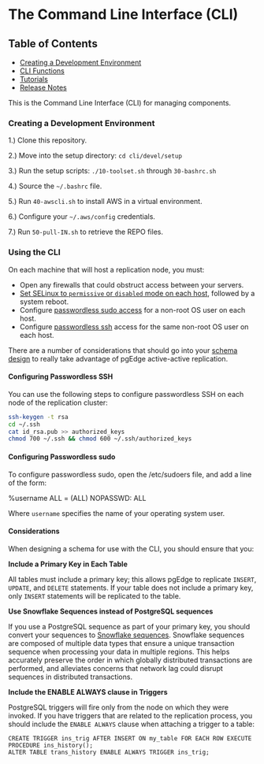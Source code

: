 # The Command Line Interface (CLI)

## Table of Contents
- [Creating a Development Environment](README.md#creating-a-development-environment)
- [CLI Functions](docs/cli_functions.md)
- [Tutorials](docs/tutorials.md)
- [Release Notes](docs/cli_release_notes.md)

This is the Command Line Interface (CLI) for managing components. 

### Creating a Development Environment

1.) Clone this repository.

2.) Move into the setup directory: `cd cli/devel/setup`

3.) Run the setup scripts: `./10-toolset.sh` through `30-bashrc.sh`

4.) Source the `~/.bashrc` file.

5.) Run `40-awscli.sh` to install AWS in a virtual environment.

6.) Configure your `~/.aws/config` credentials.

7.) Run `50-pull-IN.sh` to retrieve the REPO files.

### Using the CLI

On each machine that will host a replication node, you must:

* Open any firewalls that could obstruct access between your servers.
* [Set SELinux to `permissive` or `disabled` mode on each host](https://access.redhat.com/documentation/en-us/red_hat_enterprise_linux/8/html/using_selinux/changing-selinux-states-and-modes_using-selinux), followed by a system reboot.
* Configure [passwordless sudo access](#configuring-passwordless-sudo) for a non-root OS user on each host.
* Configure [passwordless ssh](#configuring-passwordless-ssh) access for the same non-root OS user on each host.

There are a number of considerations that should go into your [schema design](https://docs.pgedge.com/platform/prerequisites/configuring) to really take advantage of pgEdge active-active replication.

#### Configuring Passwordless SSH

You can use the following steps to configure passwordless SSH on each node of the replication cluster:

```sh
ssh-keygen -t rsa
cd ~/.ssh
cat id_rsa.pub >> authorized_keys
chmod 700 ~/.ssh && chmod 600 ~/.ssh/authorized_keys
```

#### Configuring Passwordless sudo

To configure passwordless sudo, open the /etc/sudoers file, and add a line of the form:

%username         ALL = (ALL) NOPASSWD: ALL

Where `username` specifies the name of your operating system user.

#### Considerations

When designing a schema for use with the CLI, you should ensure that you:

**Include a Primary Key in Each Table** 

All tables must include a primary key; this allows pgEdge to replicate `INSERT`, `UPDATE`, and `DELETE` statements. If your table does not include a primary key, only `INSERT` statements will be replicated to the table.

**Use Snowflake Sequences instead of PostgreSQL sequences** 

If you use a PostgreSQL sequence as part of your primary key, you should convert your sequences to [Snowflake sequences](https://github.com/pgEdge/snowflake). Snowflake sequences are composed of multiple data types that ensure a unique transaction sequence when processing your data in multiple regions. This helps  accurately preserve the order in which globally distributed transactions are performed, and alleviates concerns that network lag could disrupt sequences in distributed transactions.

**Include the ENABLE ALWAYS clause in Triggers** 

PostgreSQL triggers will fire only from the node on which they were invoked. If you have triggers that are related to the replication process, you should include the `ENABLE ALWAYS` clause when attaching a trigger to a table:

```
CREATE TRIGGER ins_trig AFTER INSERT ON my_table FOR EACH ROW EXECUTE PROCEDURE ins_history();
ALTER TABLE trans_history ENABLE ALWAYS TRIGGER ins_trig;
```
